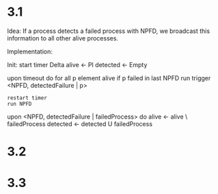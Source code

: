 # 3.1
Idea: If a process detects a failed process with NPFD, we broadcast this information to all other alive processes.

Implementation:

Init:
    start timer Delta
    alive <- PI
    detected <- Empty

upon timeout do
    for all p element alive
        if p failed in last NPFD run
            trigger <NPFD, detectedFailure | p>

    restart timer
    run NPFD

upon <NPFD, detectedFailure | failedProcess> do
    alive <- alive \ failedProcess
    detected <- detected U failedProcess

# 3.2

# 3.3

